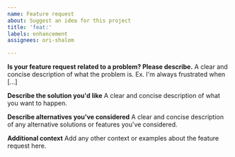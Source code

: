 ```yaml
---
name: Feature request
about: Suggest an idea for this project
title: 'feat:'
labels: enhancement
assignees: ori-shalom

---
```


**Is your feature request related to a problem? Please describe.**
A clear and concise description of what the problem is. Ex. I'm always frustrated when [...]

**Describe the solution you'd like**
A clear and concise description of what you want to happen.

**Describe alternatives you've considered**
A clear and concise description of any alternative solutions or features you've considered.

**Additional context**
Add any other context or examples about the feature request here.
